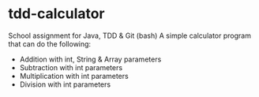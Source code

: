 # tdd-calculator

School assignment for Java, TDD & Git (bash)
A simple calculator program that can do the following:
- Addition with int, String & Array parameters
- Subtraction with int parameters
- Multiplication with int parameters
- Division with int parameters

